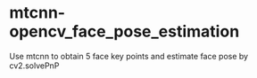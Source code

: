 # mtcnn-opencv_face_pose_estimation
Use mtcnn to obtain 5 face key points and estimate face pose by cv2.solvePnP
